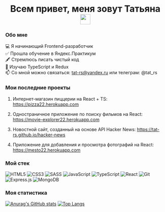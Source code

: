 <h1 align="center">Всем привет, меня зовут Татьяна 
<img src="https://github.com/blackcater/blackcater/raw/main/images/Hi.gif" height="32"/></h1>

### Обо мне

💻 Я начинающий Frontend-разработчик  
✅ Прошла обучение в Яндекс.Практикум  
🖋 Стремлюсь писать чистый код  
📖 Изучаю TypeScript и Redux  
📫 Со мной можно связаться: tat-rs@yandex.ru или телеграм: @tat_rs

### Мои последние проекты

1. Интернет-магазин пиццерии на React + TS: <a href="https://pizza22.herokuapp.com/">https://pizza22.herokuapp.com</a>

2. Одностраничное приложение по поиску фильмов на React: <a href="https://movie-explorer22.herokuapp.com/">https://movie-explorer22.herokuapp.com</a>

3. Новостной сайт, созданный на основе API Hacker News: <a href="https://tat-rs.github.io/hacker-news/">https://tat-rs.github.io/hacker-news</a>

4. Приложение для добавления и просмотра фотографий на React: <a href="https://mesto22.herokuapp.com/">https://mesto22.herokuapp.com</a>


### Мой стек

![HTML5](https://img.shields.io/badge/HTML-3b3b3b?logo=html5&style=flat&logoColor=red)  ![CSS3](https://img.shields.io/badge/css-3b3b3b?logo=css3&style=flat&logoColor=white)  ![SASS](https://img.shields.io/badge/SASS-3b3b3b?logo=SASS&style=flat&logoColor=hotlink)  ![JavaScript](https://img.shields.io/badge/javascript-3b3b3b?logo=javascript&style=flat&logoColor=23323330)   ![TypeScript](https://img.shields.io/badge/typescript-3b3b3b?style=flat&logo=typescript&logoColor=23007ACC&labelColor=3b3b3b)  ![React](https://img.shields.io/badge/react-3b3b3b?logo=react&style=flat&logoColor=2361DAFB) 	![Git](https://img.shields.io/badge/Git-3b3b3b?logo=git&style=flat&logoColor=23F05033)  ![Express.js](https://img.shields.io/badge/express-3b3b3b?logo=express&style=flat&logoColor=%2361DAFB)  ![MongoDB](https://img.shields.io/badge/MongoDB-3b3b3b?logo=mongodb&style=flat&logoColor=234ea94b)


### Моя статистика

[![Anurag's GitHub stats](https://github-readme-stats.vercel.app/api?username=tat-rs&theme=highcontrast&show_icons=true)](https://github.com/tat-rs/github-readme-stats) [![Top Langs](https://github-readme-stats.vercel.app/api/top-langs/?username=tat-rs&layout=compact&theme=highcontrast&show_icons=true)](https://github.com/tat-rs/github-readme-stats)